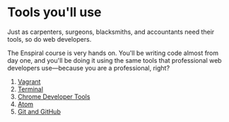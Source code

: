 # Tools you'll use

Just as carpenters, surgeons, blacksmiths, and accountants need their tools, so do web developers.

The Enspiral course is very hands on. You'll be writing code almost from day one, and you'll be doing it using the same tools that professional web developers use&mdash;because you are a professional, right?

1. [Vagrant](/4-tools/vagrant/)
2. [Terminal](/4-tools/terminal/)
3. [Chrome Developer Tools](/4-tools/chrome-dev-tools/)
4. [Atom](/4-tools/atom/)
5. [Git and GitHub](/4-tools/git-and-github/)
